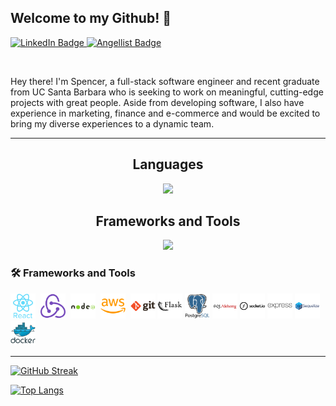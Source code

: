 ## Welcome to my Github! 👋



<div id="badges">
  <a target="_blank" href="https://www.linkedin.com/in/spencer-wilfahrt-1a4604156/">
    <img src="https://img.shields.io/badge/LinkedIn-blue?style=for-the-badge&logo=linkedin&logoColor=white" alt="LinkedIn Badge"/>
  </a>
   <a target="_blank" href="https://wellfound.com/u/spencer-wilfahrt">
    <img src="https://img.shields.io/badge/angellist-black?style=for-the-badge&logo=angellist&logoColor=white" alt="Angellist Badge"/>
  </a>
</div>

&nbsp;


Hey there! I'm Spencer, a full-stack software engineer and recent graduate from UC Santa Barbara who is seeking to work on meaningful, cutting-edge projects with great people. Aside from developing software, I also have experience in marketing, finance and e-commerce and would be excited to bring my diverse experiences to a dynamic team.

---
  
  <h2 align="center">Languages</h2>
<p align="center"> 
  <img src="https://skillicons.dev/icons?i=js,py,html,css&perline=7"/>
</p>


  <h2 align="center">Frameworks and Tools</h2>
<p align="center"> 
  <img src="https://skillicons.dev/icons?i=react,redux,express,sequelize,docker,flask,webpack,nodejs,postgres,aws,babel,git,socketio,postman&perline=7"/>
</p>
  
  
### :hammer_and_wrench: Frameworks and Tools
<div>
  <img src="https://github.com/devicons/devicon/blob/master/icons/react/react-original-wordmark.svg" title="React" alt="React" width="40" height="40"/>&nbsp;
  <img src="https://github.com/devicons/devicon/blob/master/icons/redux/redux-original.svg" title="Redux" alt="Redux " width="40" height="40"/>&nbsp; 
  <img src="https://github.com/devicons/devicon/blob/master/icons/nodejs/nodejs-original-wordmark.svg" title="NodeJS" alt="NodeJS" width="40" height="40"/>&nbsp;
  <img src="https://github.com/devicons/devicon/blob/master/icons/amazonwebservices/amazonwebservices-plain-wordmark.svg" title="AWS" alt="AWS" width="40" height="40"/>&nbsp;
  <img src="https://github.com/devicons/devicon/blob/master/icons/git/git-original-wordmark.svg" title="Git" **alt="Git" width="40" height="40"/>
  <img src="https://github.com/devicons/devicon/blob/master/icons/flask/flask-original-wordmark.svg" title="flask" **alt="flask" width="40" height="40"/>
  <img src="https://github.com/devicons/devicon/blob/master/icons/postgresql/postgresql-original-wordmark.svg" title="postgres" **alt="postgres" width="40" height="40"/>
  <img src="https://github.com/devicons/devicon/blob/master/icons/sqlalchemy/sqlalchemy-original-wordmark.svg" title="sqlalchemy" **alt="sqlalchemy" width="40" height="40"/>
    <img src="https://github.com/devicons/devicon/blob/master/icons/socketio/socketio-original-wordmark.svg" title="socket" **alt="socket" width="40" height="40"/>
  <img src="https://github.com/devicons/devicon/blob/master/icons/express/express-original-wordmark.svg" title="express" **alt="express" width="40" height="40"/>
  <img src="https://github.com/devicons/devicon/blob/master/icons/sequelize/sequelize-original-wordmark.svg" title="sequelize" **alt="sequelize" width="40" height="40"/>
   <img src="https://github.com/devicons/devicon/blob/master/icons/docker/docker-original-wordmark.svg" title="docker" **alt="docker" width="40" height="40"/>
</div>

---


[![GitHub Streak](http://github-readme-streak-stats.herokuapp.com?user=spencerwilf&theme=dark&background=000000)](https://git.io/streak-stats)


[![Top Langs](https://github-readme-stats.vercel.app/api/top-langs/?username=spencerwilf&layout=compact&theme=vision-friendly-dark)](https://github.com/anuraghazra/github-readme-stats)



<!--
**spencerwilf/spencerwilf** is a ✨ _special_ ✨ repository because its `README.md` (this file) appears on your GitHub profile.

Here are some ideas to get you started:

- 🔭 I’m currently working on ...
- 🌱 I’m currently learning ...
- 👯 I’m looking to collaborate on ...
- 🤔 I’m looking for help with ...
- 💬 Ask me about ...
- 📫 How to reach me: ...
- 😄 Pronouns: ...
- ⚡ Fun fact: ...
-->

